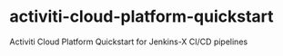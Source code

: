 # activiti-cloud-platform-quickstart

Activiti Cloud Platform Quickstart for Jenkins-X CI/CD pipelines